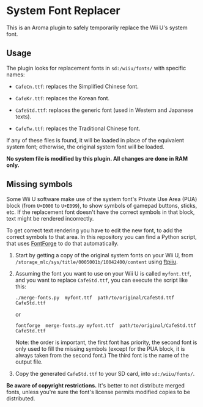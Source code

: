 # System Font Replacer

This is an Aroma plugin to safely temporarily replace the Wii U's system font.


## Usage

The plugin looks for replacement fonts in `sd:/wiiu/fonts/` with specific names:

  - `CafeCn.ttf`: replaces the Simplified Chinese font.

  - `CafeKr.ttf`: replaces the Korean font.

  - `CafeStd.ttf`: replaces the generic font (used in Western and Japanese texts).

  - `CafeTw.ttf`: replaces the Traditional Chinese font.

If any of these files is found, it will be loaded in place of the equivalent system font;
otherwise, the original system font will be loaded.

**No system file is modified by this plugin. All changes are done in RAM only.**


## Missing symbols

Some Wii U software make use of the system font's Private Use Area (PUA) block (from `U+E000`
to `U+E099`), to show symbols of gamepad buttons, sticks, etc. If the replacement font
doesn't have the correct symbols in that block, text might be rendered incorrectly.

To get correct text rendering you have to edit the new font, to add the correct symbols to
that area. In this repository you can find a Python script, that uses
[FontForge](https://fontforge.org/) to do that automatically.

1. Start by getting a copy of the original system fonts on your Wii U, from
   `/storage_mlc/sys/title/0005001b/10042400/content` using
   [ftpiiu](https://github.com/wiiu-env/ftpiiu_plugin).

2. Assuming the font you want to use on your Wii U is called `myfont.ttf`, and you want to
   replace `CafeStd.ttf`, you can execute the script like this:

       ./merge-fonts.py  myfont.ttf  path/to/original/CafeStd.ttf  CafeStd.ttf

   or

       fontforge  merge-fonts.py myfont.ttf  path/to/original/CafeStd.ttf  CafeStd.ttf

   Note: the order is important, the first font has priority, the second font is only used
   to fill the missing symbols (except for the PUA block, it is always taken from the
   second font.) The third font is the name of the output file.

3. Copy the generated `CafeStd.ttf` to your SD card, into `sd:/wiiu/fonts/`.


**Be aware of copyright restrictions.** It's better to not distribute merged fonts, unless
you're sure the font's license permits modified copies to be distributed.
